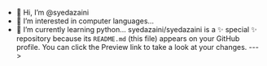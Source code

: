 - 👋 Hi, I’m @syedazaini
- 👀 I’m interested in  computer languages...
- 🌱 I’m currently learning python...
syedazaini/syedazaini is a ✨ special ✨ repository because its `README.md` (this file) appears on your GitHub profile.
You can click the Preview link to take a look at your changes.
--->

